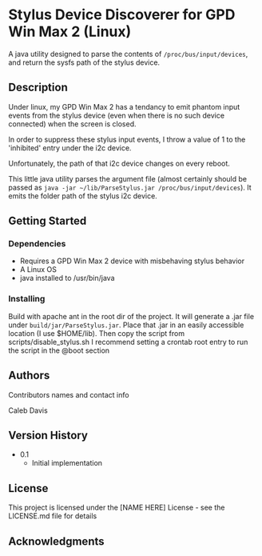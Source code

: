 # Stylus Device Discoverer for GPD Win Max 2 (Linux)

A java utility designed to parse the contents of `/proc/bus/input/devices`, and return the sysfs path of the stylus device.

## Description

Under linux, my GPD Win Max 2 has a tendancy to emit phantom input events from the stylus device (even when there is no such device connected) when the screen is closed.

In order to suppress these stylus input events, I throw a value of 1 to the 'inhibited' entry under the i2c device.

Unfortunately, the path of that i2c device changes on every reboot.

This little java utility parses the argument file (almost certainly should be passed as `java -jar ~/lib/ParseStylus.jar /proc/bus/input/devices`). It emits the folder path of the stylus i2c device.

## Getting Started

### Dependencies

* Requires a GPD Win Max 2 device with misbehaving stylus behavior
* A Linux OS
* java installed to /usr/bin/java

### Installing

Build with apache ant in the root dir of the project. It will generate a .jar file under `build/jar/ParseStylus.jar`.
Place that .jar in an easily accessible location (I use $HOME/lib).
Then copy the script from scripts/disable_stylus.sh
I recommend setting a crontab root entry to run the script in the @boot section

## Authors

Contributors names and contact info

Caleb Davis

## Version History

* 0.1
    * Initial implementation

## License

This project is licensed under the [NAME HERE] License - see the LICENSE.md file for details

## Acknowledgments
